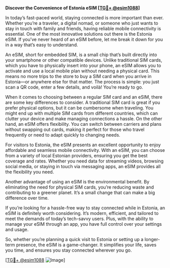 **Discover the Convenience of Estonia eSIM [[TG💪+ @esim1088](https://t.me/s/esim1088)]**

In today’s fast-paced world, staying connected is more important than ever. Whether you’re a traveler, a digital nomad, or someone who just wants to stay in touch with family and friends, having reliable mobile connectivity is essential. One of the most innovative solutions out there is the Estonia eSIM. If you’ve never heard of an eSIM before, let me break it down for you in a way that’s easy to understand.

An eSIM, short for embedded SIM, is a small chip that’s built directly into your smartphone or other compatible devices. Unlike traditional SIM cards, which you have to physically insert into your phone, an eSIM allows you to activate and use a local mobile plan without needing a physical card. This means no more trips to the store to buy a SIM card when you arrive in Estonia—or anywhere else for that matter. The process is simple: you just scan a QR code, enter a few details, and voilà! You’re ready to go.

When it comes to choosing between a regular SIM card and an eSIM, there are some key differences to consider. A traditional SIM card is great if you prefer physical options, but it can be cumbersome when traveling. You might end up with multiple SIM cards from different countries, which can clutter your device and make managing connections a hassle. On the other hand, an eSIM offers flexibility. You can switch between carriers and plans without swapping out cards, making it perfect for those who travel frequently or need to adapt quickly to changing needs.

For visitors to Estonia, the eSIM presents an excellent opportunity to enjoy affordable and seamless mobile connectivity. With an eSIM, you can choose from a variety of local Estonian providers, ensuring you get the best coverage and rates. Whether you need data for streaming videos, browsing social media, or staying in touch via messaging apps, an eSIM provides all the flexibility you need.

Another advantage of using an eSIM is the environmental benefit. By eliminating the need for physical SIM cards, you’re reducing waste and contributing to a greener planet. It’s a small change that can make a big difference over time.

If you’re looking for a hassle-free way to stay connected while in Estonia, an eSIM is definitely worth considering. It’s modern, efficient, and tailored to meet the demands of today’s tech-savvy users. Plus, with the ability to manage your eSIM through an app, you have full control over your settings and usage.

So, whether you’re planning a quick visit to Estonia or setting up a longer-term presence, the eSIM is a game-changer. It simplifies your life, saves you time, and ensures you stay connected wherever you go.

[[TG💪+ @esim1088](https://t.me/s/esim1088) ![Image](https://i.postimg.cc/Y0z9fWf4/image.png)]